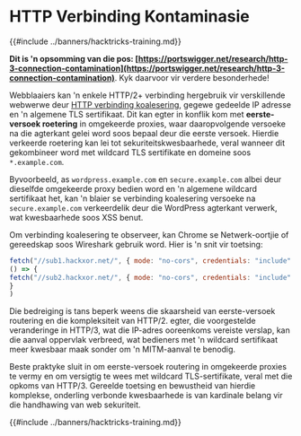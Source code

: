 # HTTP Verbinding Kontaminasie

{{#include ../banners/hacktricks-training.md}}

**Dit is 'n opsomming van die pos: [https://portswigger.net/research/http-3-connection-contamination](https://portswigger.net/research/http-3-connection-contamination)**. Kyk daarvoor vir verdere besonderhede!

Webblaaiers kan 'n enkele HTTP/2+ verbinding hergebruik vir verskillende webwerwe deur [HTTP verbinding koalesering](https://daniel.haxx.se/blog/2016/08/18/http2-connection-coalescing), gegewe gedeelde IP adresse en 'n algemene TLS sertifikaat. Dit kan egter in konflik kom met **eerste-versoek roetering** in omgekeerde proxies, waar daaropvolgende versoeke na die agterkant gelei word soos bepaal deur die eerste versoek. Hierdie verkeerde roetering kan lei tot sekuriteitskwesbaarhede, veral wanneer dit gekombineer word met wildcard TLS sertifikate en domeine soos `*.example.com`.

Byvoorbeeld, as `wordpress.example.com` en `secure.example.com` albei deur dieselfde omgekeerde proxy bedien word en 'n algemene wildcard sertifikaat het, kan 'n blaier se verbinding koalesering versoeke na `secure.example.com` verkeerdelik deur die WordPress agterkant verwerk, wat kwesbaarhede soos XSS benut.

Om verbinding koalesering te observeer, kan Chrome se Netwerk-oortjie of gereedskap soos Wireshark gebruik word. Hier is 'n snit vir toetsing:
```javascript
fetch("//sub1.hackxor.net/", { mode: "no-cors", credentials: "include" }).then(
() => {
fetch("//sub2.hackxor.net/", { mode: "no-cors", credentials: "include" })
}
)
```
Die bedreiging is tans beperk weens die skaarsheid van eerste-versoek routering en die kompleksiteit van HTTP/2. egter, die voorgestelde veranderinge in HTTP/3, wat die IP-adres ooreenkoms vereiste verslap, kan die aanval oppervlak verbreed, wat bedieners met 'n wildcard sertifikaat meer kwesbaar maak sonder om 'n MITM-aanval te benodig.

Beste praktyke sluit in om eerste-versoek routering in omgekeerde proxies te vermy en om versigtig te wees met wildcard TLS-sertifikate, veral met die opkoms van HTTP/3. Gereelde toetsing en bewustheid van hierdie komplekse, onderling verbonde kwesbaarhede is van kardinale belang vir die handhawing van web sekuriteit.

{{#include ../banners/hacktricks-training.md}}

